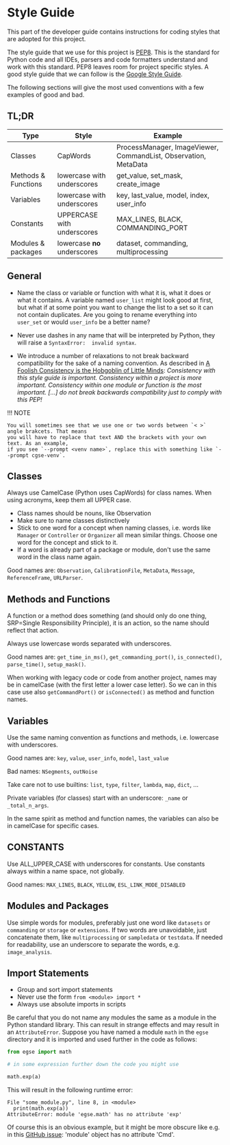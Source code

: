 # Style Guide

This part of the developer guide contains instructions for coding styles that are adopted for this project.

The style guide that we use for this project is [PEP8](https://www.python.org/dev/peps/pep-0008/). This is the standard for Python code and all IDEs, parsers and code formatters understand and work with this standard. PEP8 leaves room for project specific styles. A good style guide that we can follow is the [Google Style Guide](https://google.github.io/styleguide/pyguide.html).

The following sections will give the most used conventions with a few examples of good and bad.

## TL;DR

| Type | Style | Example |
|------|-------|---------|
| Classes | CapWords | ProcessManager, ImageViewer, CommandList, Observation, MetaData |
| Methods & Functions | lowercase with underscores | get_value, set_mask, create_image |
| Variables | lowercase with underscores | key, last_value, model, index, user_info |
| Constants | UPPERCASE with underscores | MAX_LINES, BLACK, COMMANDING_PORT |
| Modules & packages | lowercase **no** underscores | dataset, commanding, multiprocessing |

## General

* Name the class or variable or function with what it is, what it does or what it contains. A variable named `user_list` might look good at first, but what if at some point you want to change the list to a set so it can not contain duplicates. Are you going to rename everything into `user_set` or would `user_info` be a better name?

* Never use dashes in any name that will be interpreted by Python, they will raise a `SyntaxError: 
  invalid syntax`.

* We introduce a number of relaxations to not break backward compatibility for the sake of a naming convention. As described in [A Foolish Consistency is the Hobgoblin of Little Minds](https://legacy.python.org/dev/peps/pep-0008/#a-foolish-consistency-is-the-hobgoblin-of-little-minds): _Consistency with this style guide is important. Consistency within a project is more important. Consistency within one module or function is the most important. [...] do not break backwards compatibility just to comply with this PEP!_

!!! NOTE 

    You will sometimes see that we use one or two words between `< >` angle brakcets. That means 
    you will have to replace that text AND the brackets with your own text. As an example,
    if you see `--prompt <venv name>`, replace this with something like `--prompt cgse-venv`.  


## Classes

Always use CamelCase (Python uses CapWords) for class names. When using acronyms, keep them all UPPER case.

* Class names should be nouns, like Observation
* Make sure to name classes distinctively
* Stick to one word for a concept when naming classes, i.e. words like `Manager` or `Controller` or `Organizer` all mean similar things. Choose one word for the concept and stick to it.
* If a word is already part of a package or module, don't use the same word in the class name again.

Good names are: `Observation`, `CalibrationFile`, `MetaData`, `Message`, `ReferenceFrame`, `URLParser`.

## Methods and Functions

A function or a method does something (and should only do one thing, SRP=Single Responsibility Principle), it is an action, so the name should reflect that action.

Always use lowercase words separated with underscores.

Good names are: `get_time_in_ms()`, `get_commanding_port()`, `is_connected()`, `parse_time()`, `setup_mask()`.

When working with legacy code or code from another project, names may be in camelCase (with the first letter a lower case letter). So we can in this case use also `getCommandPort()` or `isConnected()` as method and function names.

## Variables

Use the same naming convention as functions and methods, i.e. lowercase with underscores.

Good names are: `key`, `value`, `user_info`, `model`, `last_value`

Bad names: `NSegments`, `outNoise`

Take care not to use builtins: `list`, `type`, `filter`, `lambda`, `map`, `dict`, ...

Private variables (for classes) start with an underscore: `_name` or `_total_n_args`.

In the same spirit as method and function names, the variables can also be in camelCase for specific cases.

## CONSTANTS

Use ALL_UPPER_CASE with underscores for constants. Use constants always within a name space, not globally.

Good names: `MAX_LINES`, `BLACK`, `YELLOW`, `ESL_LINK_MODE_DISABLED`

## Modules and Packages

Use simple words for modules, preferably just one word like `datasets` or `commanding` or `storage` or `extensions`. If two words are unavoidable, just concatenate them, like `multiprocessing` or `sampledata` or `testdata`. If needed for readability, use an underscore to separate the words, e.g. `image_analysis`.

## Import Statements

* Group and sort import statements
* Never use the form `from <module> import *`
* Always use absolute imports in scripts

Be careful that you do not name any modules the same as a module in the Python standard library. This can result in strange effects and may result in an `AttributeError`. Suppose you have named a module `math` in the `egse` directory and it is imported and used further in the code as follows:

```python
from egse import math

# in some expression further down the code you might use

math.exp(a)
```

This will result in the following runtime error:

```text
File "some_module.py", line 8, in <module>
  print(math.exp(a))
AttributeError: module 'egse.math' has no attribute 'exp'
```

Of course this is an obvious example, but it might be more obscure like e.g. in this [GitHub issue](https://github.com/ParmEd/ParmEd/issues/148): 'module' 
object has no attribute 'Cmd'.

